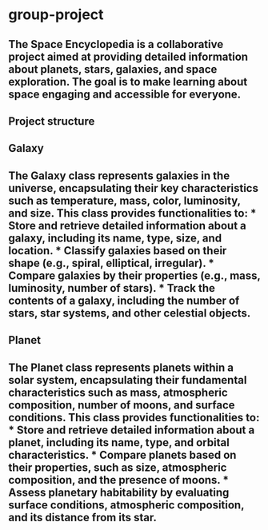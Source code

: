 # group-project
## The **Space Encyclopedia** is a collaborative project aimed at providing detailed information about planets, stars, galaxies, and space exploration. The goal is to make learning about space **engaging and accessible** for everyone.

## Project structure 
## Galaxy
## The Galaxy class represents galaxies in the universe, encapsulating their key characteristics such as temperature, mass, color, luminosity, and size. This class provides functionalities to: * Store and retrieve detailed information about a galaxy, including its name, type, size, and location. * Classify galaxies based on their shape (e.g., spiral, elliptical, irregular). * Compare galaxies by their properties (e.g., mass, luminosity, number of stars). * Track the contents of a galaxy, including the number of stars, star systems, and other celestial objects.
## Planet
## The Planet class represents planets within a solar system, encapsulating their fundamental characteristics such as mass, atmospheric composition, number of moons, and surface conditions. This class provides functionalities to: * Store and retrieve detailed information about a planet, including its name, type, and orbital characteristics. * Compare planets based on their properties, such as size, atmospheric composition, and the presence of moons. * Assess planetary habitability by evaluating surface conditions, atmospheric composition, and its distance from its star.
